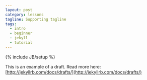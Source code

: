```yaml
---
layout: post
category: lessons
tagline: Supporting tagline
tags:
  - intro
  - beginner
  - jekyll
  - tutorial
---
```



{% include JB/setup %}

This is an example of a draft. Read more here: [http://jekyllrb.com/docs/drafts/](http://jekyllrb.com/docs/drafts/)